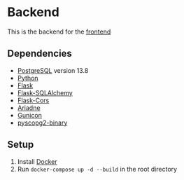 # Backend

This is the backend for the [frontend](https://github.com/sschreyer/3900_private/tree/main/frontend)


## Dependencies

- [PostgreSQL](https://www.postgresql.org/) version 13.8
- [Python](https://www.python.org/)
- [Flask](https://flask.palletsprojects.com/en/2.0.x/)
- [Flask-SQLAlchemy](https://flask-sqlalchemy.palletsprojects.com/en/2.x/)
- [Flask-Cors](https://flask-cors.readthedocs.io/en/latest/)
- [Ariadne](https://ariadnegraphql.org/)
- [Gunicon](https://gunicorn.org/)
- [pyscopg2-binary](https://pypi.org/project/psycopg2-binary/)

## Setup

1. Install [Docker](https://www.docker.com/products/docker-desktop)
2. Run `docker-compose up -d --build` in the root directory

